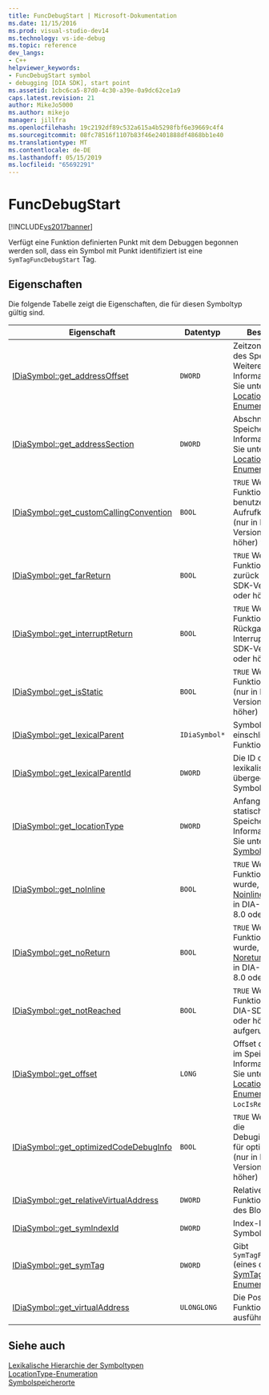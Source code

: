 ```yaml
---
title: FuncDebugStart | Microsoft-Dokumentation
ms.date: 11/15/2016
ms.prod: visual-studio-dev14
ms.technology: vs-ide-debug
ms.topic: reference
dev_langs:
- C++
helpviewer_keywords:
- FuncDebugStart symbol
- debugging [DIA SDK], start point
ms.assetid: 1cbc6ca5-87d0-4c30-a39e-0a9dc62ce1a9
caps.latest.revision: 21
author: MikeJo5000
ms.author: mikejo
manager: jillfra
ms.openlocfilehash: 19c2192df89c532a615a4b5298fbf6e39669c4f4
ms.sourcegitcommit: 08fc78516f1107b83f46e2401888df4868bb1e40
ms.translationtype: MT
ms.contentlocale: de-DE
ms.lasthandoff: 05/15/2019
ms.locfileid: "65692291"
---
```

# <a name="funcdebugstart"></a>FuncDebugStart
[!INCLUDE[vs2017banner](../../includes/vs2017banner.md)]

Verfügt eine Funktion definierten Punkt mit dem Debuggen begonnen werden soll, dass ein Symbol mit Punkt identifiziert ist eine `SymTagFuncDebugStart` Tag.  
  
## <a name="properties"></a>Eigenschaften  
 Die folgende Tabelle zeigt die Eigenschaften, die für diesen Symboltyp gültig sind.  
  
|Eigenschaft|Datentyp|Beschreibung|  
|--------------|---------------|-----------------|  
|[IDiaSymbol::get_addressOffset](../../debugger/debug-interface-access/idiasymbol-get-addressoffset.md)|`DWORD`|Zeitzonenoffset-Teil des Speicherorts; Weitere Informationen finden Sie unter den [LocationType-Enumeration](../../debugger/debug-interface-access/locationtype.md).|  
|[IDiaSymbol::get_addressSection](../../debugger/debug-interface-access/idiasymbol-get-addresssection.md)|`DWORD`|Abschnitt daran des Speicherorts. Weitere Informationen finden Sie unter den [LocationType-Enumeration](../../debugger/debug-interface-access/locationtype.md).|  
|[IDiaSymbol::get_customCallingConvention](../../debugger/debug-interface-access/idiasymbol-get-customcallingconvention.md)|`BOOL`|`TRUE` Wenn die Funktion eine benutzerdefinierte Aufrufkonvention (nur in DIA-SDK-Version 8.0 oder höher) verwendet.|  
|[IDiaSymbol::get_farReturn](../../debugger/debug-interface-access/idiasymbol-get-farreturn.md)|`BOOL`|`TRUE` Wenn die Funktion eine weit zurück (nur in DIA-SDK-Version 8.0 oder höher) führt.|  
|[IDiaSymbol::get_interruptReturn](../../debugger/debug-interface-access/idiasymbol-get-interruptreturn.md)|`BOOL`|`TRUE` Wenn die Funktion eine Rückgabe von Interrupt (nur in DIA-SDK-Version 8.0 oder höher) enthält.|  
|[IDiaSymbol::get_isStatic](../../debugger/debug-interface-access/idiasymbol-get-isstatic.md)|`BOOL`|`TRUE` Wenn die Funktion als statische (nur in DIA-SDK-Version 8.0 oder höher) markiert ist.|  
|[IDiaSymbol::get_lexicalParent](../../debugger/debug-interface-access/idiasymbol-get-lexicalparent.md)|`IDiaSymbol*`|Symbol für die einschließende Funktion.|  
|[IDiaSymbol::get_lexicalParentId](../../debugger/debug-interface-access/idiasymbol-get-lexicalparentid.md)|`DWORD`|Die ID des lexikalischen übergeordneten Symbols.|  
|[IDiaSymbol::get_locationType](../../debugger/debug-interface-access/idiasymbol-get-locationtype.md)|`DWORD`|Anfangs-haben statische Speicherorte; Weitere Informationen finden Sie unter [Orte für Symboldateien](../../debugger/debug-interface-access/symbol-locations.md).|  
|[IDiaSymbol::get_noInline](../../debugger/debug-interface-access/idiasymbol-get-noinline.md)|`BOOL`|`TRUE` Wenn die Funktion angegeben wurde, mit der [Noinline](https://msdn.microsoft.com/library/f259d55b-dec7-4bde-8cf9-14521e4fdc42) Attribut (nur in DIA-SDK-Version 8.0 oder höher).|  
|[IDiaSymbol::get_noReturn](../../debugger/debug-interface-access/idiasymbol-get-noreturn.md)|`BOOL`|`TRUE` Wenn die Funktion angegeben wurde, mit der [Noreturn](https://msdn.microsoft.com/library/9c6517e5-22d7-4051-9974-3d2200ae4d1d) Attribut (nur in DIA-SDK-Version 8.0 oder höher).|  
|[IDiaSymbol::get_notReached](../../debugger/debug-interface-access/idiasymbol-get-notreached.md)|`BOOL`|`TRUE` Wenn die Funktion nie (nur in DIA-SDK-Version 8.0 oder höher) aufgerufen wird.|  
|[IDiaSymbol::get_offset](../../debugger/debug-interface-access/idiasymbol-get-offset.md)|`LONG`|Offset des Symbols im Speicher; Weitere Informationen finden Sie unter den [LocationType-Enumeration](../../debugger/debug-interface-access/locationtype.md), `LocIsRegRel`.|  
|[IDiaSymbol::get_optimizedCodeDebugInfo](../../debugger/debug-interface-access/idiasymbol-get-optimizedcodedebuginfo.md)|`BOOL`|`TRUE` Wenn der Code die Debuginformationen für optimierten Code (nur in DIA-SDK-Version 8.0 oder höher) aufweist.|  
|[IDiaSymbol::get_relativeVirtualAddress](../../debugger/debug-interface-access/idiasymbol-get-relativevirtualaddress.md)|`DWORD`|Relative Position der Funktion innerhalb des Blocks.|  
|[IDiaSymbol::get_symIndexId](../../debugger/debug-interface-access/idiasymbol-get-symindexid.md)|`DWORD`|Index-ID des Symbols.|  
|[IDiaSymbol::get_symTag](../../debugger/debug-interface-access/idiasymbol-get-symtag.md)|`DWORD`|Gibt `SymTagFuncDebugStart` (eines der [SymTagEnum-Enumeration](../../debugger/debug-interface-access/symtagenum.md) Werte).|  
|[IDiaSymbol::get_virtualAddress](../../debugger/debug-interface-access/idiasymbol-get-virtualaddress.md)|`ULONGLONG`|Die Position der Funktion in der ausführbaren Datei.|  
  
## <a name="see-also"></a>Siehe auch  
 [Lexikalische Hierarchie der Symboltypen](../../debugger/debug-interface-access/lexical-hierarchy-of-symbol-types.md)   
 [LocationType-Enumeration](../../debugger/debug-interface-access/locationtype.md)   
 [Symbolspeicherorte](../../debugger/debug-interface-access/symbol-locations.md)
